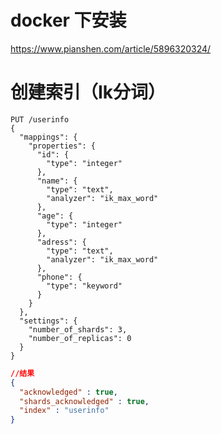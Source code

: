 # docker 下安装

https://www.pianshen.com/article/5896320324/

# 创建索引（Ik分词）

~~~shell
PUT /userinfo
{
  "mappings": {
    "properties": {
      "id": {
        "type": "integer"
      },
      "name": {
        "type": "text",
        "analyzer": "ik_max_word"
      },
      "age": {
        "type": "integer"
      },
      "adress": {
        "type": "text",
        "analyzer": "ik_max_word"
      },
      "phone": {
        "type": "keyword"
      }
    }
  },
  "settings": {
    "number_of_shards": 3,
    "number_of_replicas": 0
  }
}
~~~

~~~json
//结果
{
  "acknowledged" : true,
  "shards_acknowledged" : true,
  "index" : "userinfo"
}
~~~

